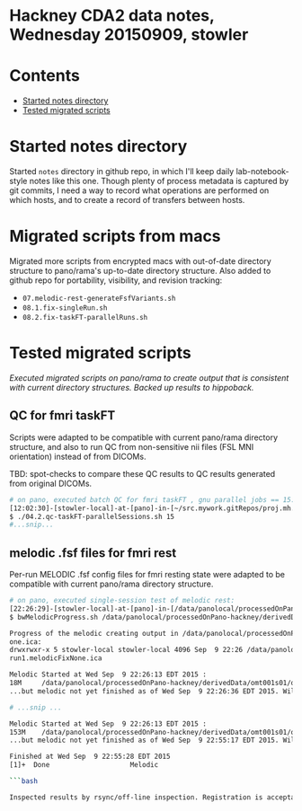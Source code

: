 # Hackney CDA2 data notes, Wednesday 20150909, stowler


Contents
=================

  * [Started notes directory](#started-notes-directory)
  * [Tested migrated scripts](#tested-migrated-scripts)

# Started notes directory

Started `notes` directory in github repo, in which I'll keep daily lab-notebook-style notes like this one. Though plenty of process metadata is captured by git commits, I need a way to record what operations are performed on which hosts, and to create a record of transfers between hosts.

# Migrated scripts from macs

Migrated more scripts from encrypted macs with out-of-date directory structure to pano/rama's up-to-date directory structure. Also added to github repo for portability, visibility, and revision tracking:

- `07.melodic-rest-generateFsfVariants.sh`
- `08.1.fix-singleRun.sh`
- `08.2.fix-taskFT-parallelRuns.sh`

# Tested migrated scripts

_Executed migrated scripts on pano/rama to create output that is consistent with current directory structures. Backed up results to hippoback._

## QC for fmri taskFT

Scripts were adapted to be compatible with current pano/rama directory structure, and also to run QC from non-sensitive nii files (FSL MNI orientation) instead of from DICOMs.

TBD: spot-checks to compare these QC results to QC results generated from original DICOMs.

```bash
# on pano, executed batch QC for fmri taskFT , gnu parallel jobs == 15:
[12:02:30]-[stowler-local]-at-[pano]-in-[~/src.mywork.gitRepos/proj.mh.cda2] on master
$ ./04.2.qc-taskFT-parallelSessions.sh 15
#...snip...

```

## melodic .fsf files for fmri rest

Per-run MELODIC .fsf config files for fmri resting state were adapted to be compatible with current pano/rama directory structure.

```bash
# on pano, executed single-session test of melodic rest:
[22:26:29]-[stowler-local]-at-[pano]-in-[/data/panolocal/processedOnPano-hackney/derivedData]
$ bwMelodicProgress.sh /data/panolocal/processedOnPano-hackney/derivedData/omt001s01/omt001s01.fmri.rest.run1.melodicFixNone.ica

Progress of the melodic creating output in /data/panolocal/processedOnPano-hackney/derivedData/omt001s01/omt001s01.fmri.rest.run1.melodicFixN
one.ica:
drwxrwxr-x 5 stowler-local stowler-local 4096 Sep  9 22:26 /data/panolocal/processedOnPano-hackney/derivedData/omt001s01/omt001s01.fmri.rest.
run1.melodicFixNone.ica

Melodic Started at Wed Sep  9 22:26:13 EDT 2015 :
18M     /data/panolocal/processedOnPano-hackney/derivedData/omt001s01/omt001s01.fmri.rest.run1.melodicFixNone.ica
...but melodic not yet finished as of Wed Sep  9 22:26:36 EDT 2015. Will check again in 20 seconds...

# ...snip ...

Melodic Started at Wed Sep  9 22:26:13 EDT 2015 :
153M    /data/panolocal/processedOnPano-hackney/derivedData/omt001s01/omt001s01.fmri.rest.run1.melodicFixNone.ica
...but melodic not yet finished as of Wed Sep  9 22:55:17 EDT 2015. Will check again in 20 seconds...

Finished at Wed Sep  9 22:55:28 EDT 2015
[1]+  Done                    Melodic

```bash

Inspected results by rsync/off-line inspection. Registration is acceptable, though EPI warping makes it look worse than it is. Components look reasonable. Created variations of this .fsf file for all participants' resting state runs.
